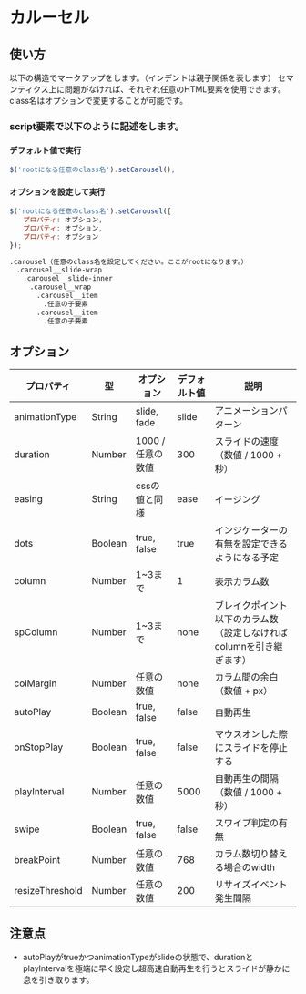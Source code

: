 # カルーセル
## 使い方

以下の構造でマークアップをします。（インデントは親子関係を表します）
セマンティクス上に問題がなければ、それぞれ任意のHTML要素を使用できます。
class名はオプションで変更することが可能です。

### script要素で以下のように記述をします。
#### デフォルト値で実行

```javascript
$('rootになる任意のclass名').setCarousel();
```

#### オプションを設定して実行
```javascript
$('rootになる任意のclass名').setCarousel({
　　プロパティ: オプション,
　　プロパティ: オプション,
　　プロパティ: オプション
});
```

```HTML
.carousel（任意のclass名を設定してください。ここがrootになります。）
　.carousel__slide-wrap
　　.carousel__slide-inner
　　　.carousel__wrap
　　　　.carousel__item
　　　　　.任意の子要素
　　　　.carousel__item
　　　　　.任意の子要素
```

## オプション

|プロパティ|型|オプション|デフォルト値|説明|
|---|---|---|---|---|
|animationType|String|slide, fade|slide|アニメーションパターン|
|duration|Number|1000 / 任意の数値|300|スライドの速度（数値 / 1000 + 秒）|
|easing|String|cssの値と同様|ease|イージング|
|dots|Boolean|true, false|true|インジケーターの有無を設定できるようになる予定|
|column|Number|1~3まで|1|表示カラム数|
|spColumn|Number|1~3まで|none|ブレイクポイント以下のカラム数（設定しなければcolumnを引き継ぎます）|
|colMargin|Number|任意の数値|none|カラム間の余白（数値 + px）|
|autoPlay|Boolean|true, false|false|自動再生|
|onStopPlay|Boolean|true, false|false|マウスオンした際にスライドを停止する|
|playInterval|Number|任意の数値|5000|自動再生の間隔（数値 / 1000 + 秒）|
|swipe|Boolean|true, false|false|スワイプ判定の有無|
|breakPoint|Number|任意の数値|768|カラム数切り替える場合のwidth|
|resizeThreshold|Number|任意の数値|200|リサイズイベント発生間隔|

## 注意点
- autoPlayがtrueかつanimationTypeがslideの状態で、durationとplayIntervalを極端に早く設定し超高速自動再生を行うとスライドが静かに息を引き取ります。
